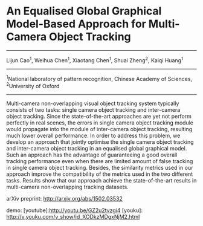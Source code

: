 An Equalised Global Graphical Model-Based Approach for Multi-Camera Object Tracking
===================

--------------------------

Lijun Cao<sup>1</sup>, Weihua Chen<sup>1</sup>, Xiaotang Chen<sup>1</sup>, Shuai Zheng<sup>2</sup>, Kaiqi Huang<sup>1</sup> 

-----------------------

<sup>1</sup>National laboratory of pattern recognition, Chinese Academy of Sciences, <sup>2</sup>University of Oxford

--------------
Multi-camera non-overlapping visual object tracking system typically consists of two tasks: single camera object tracking and inter-camera object tracking. Since the state-of-the-art approaches are yet not perform perfectly in real scenes, the errors in single camera object tracking module would propagate into the module of inter-camera object tracking, resulting much lower overall performance. In order to address this problem, we develop an approach that jointly optimise the single camera object tracking and inter-camera object tracking in an equalised global graphical model. Such an approach has the advantage of guaranteeing a good overall tracking performance even when there are limited amount of false tracking in single camera object tracking. Besides, the similarity metrics used in our approach improve the compatibility of the metrics used in the two different tasks. Results show that our approach achieve the state-of-the-art results in multi-camera non-overlapping tracking datasets.


arXiv preprint:
http://arxiv.org/abs/1502.03532

demo:
[youtube]:http://youtu.be/GZ2u2tvzgi4
[youku]: http://v.youku.com/v_show/id_XODkzMDgxNjM2.html
